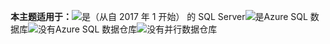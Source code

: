 <Token>**本主题适用于：**![是](media/yes.png)（从自 2017 年 1 开始） 的 SQL Server![是](media/yes.png)Azure SQL 数据库![没有](media/no.png)Azure SQL 数据仓库![没有](media/no.png)并行数据仓库</Token>

